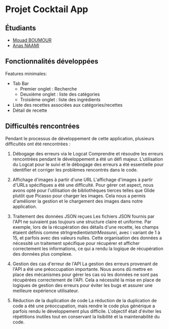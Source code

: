 # Projet Cocktail App

## Étudiants
- [Mouad BOUMOUR](https://github.com/mboumour)
- [Anas NAAMI](https://github.com/Anasnaami)

## Fonctionnalités développées
Features minimales:
- Tab Bar
    - Premier onglet : Recherche
    - Deuxième onglet : liste des catégories
    - Troisième onglet : liste des ingrédients
- Liste des recettes associées aux catégories/recettes
- Détail de recette


## Difficultés rencontrées
Pendant le processus de développement de cette application, plusieurs difficultés ont été rencontrées :

1. Débogage des erreurs via le Logcat
Comprendre et résoudre les erreurs rencontrées pendant le développement a été un défi majeur. L'utilisation du Logcat pour le suivi et le débogage des erreurs a été essentielle pour identifier et corriger les problèmes rencontrés dans le code.

2. Affichage d'images à partir d'une URL
L'affichage d'images à partir d'URLs spécifiques a été une difficulté. Pour gérer cet aspect, nous avons opté pour l'utilisation de bibliothèques tierces telles que Glide plutôt que Picasso pour charger les images. Cela nous a permis d'améliorer la gestion et le chargement des images dans notre application.

3. Traitement des données JSON reçues
Les fichiers JSON fournis par l'API ne suivaient pas toujours une structure claire et uniforme. Par exemple, lors de la récupération des détails d'une recette, les champs étaient définis comme strIngredient$i et strMeasure$i, avec i variant de 1 à 15, et parfois avec des valeurs nulles. Cette organisation des données a nécessité un traitement spécifique pour récupérer et afficher correctement les informations, ce qui a rendu la logique de récupération des données plus complexe.

4. Gestion des cas d'erreur de l'API
La gestion des erreurs provenant de l'API a été une préoccupation importante. Nous avons dû mettre en place des mécanismes pour gérer les cas où les données ne sont pas récupérées correctement de l'API. Cela a nécessité la mise en place de logiques de gestion des erreurs pour éviter les bugs et assurer une meilleure expérience utilisateur.

5. Réduction de la duplication de code
La réduction de la duplication de code a été une préoccupation, mais rendre le code plus générique a parfois rendu le développement plus difficile. L'objectif était d'éviter les répétitions inutiles tout en conservant la lisibilité et la maintenabilité du code.

